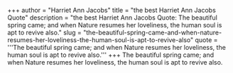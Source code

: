 +++
author = "Harriet Ann Jacobs"
title = "the best Harriet Ann Jacobs Quote"
description = "the best Harriet Ann Jacobs Quote: The beautiful spring came; and when Nature resumes her loveliness, the human soul is apt to revive also."
slug = "the-beautiful-spring-came-and-when-nature-resumes-her-loveliness-the-human-soul-is-apt-to-revive-also"
quote = '''The beautiful spring came; and when Nature resumes her loveliness, the human soul is apt to revive also.'''
+++
The beautiful spring came; and when Nature resumes her loveliness, the human soul is apt to revive also.
